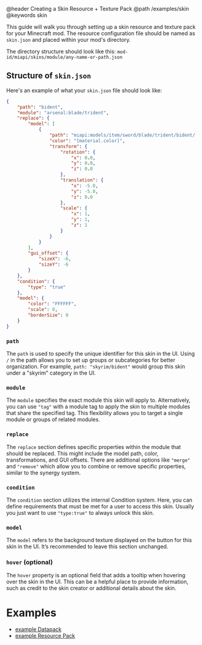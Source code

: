 @header Creating a Skin Resource + Texture Pack
@path /examples/skin
@keywords skin

This guide will walk you through setting up a skin resource and texture pack for your Minecraft mod. The resource configuration file should be named as `skin.json` and placed within your mod's directory.

The directory structure should look like this:
```mod-id/miapi/skins/module/any-name-or-path.json```


## Structure of `skin.json`

Here's an example of what your `skin.json` file should look like:

```json
{
    "path": "bident",
    "module": "arsenal:blade/trident",
    "replace": {
        "model": [
            {
                "path": "miapi:models/item/sword/blade/trident/bident/[material.texture].json",
                "color": "[material.color]",
                "transform": {
                    "rotation": {
                        "x": 0.0,
                        "y": 0.0,
                        "z": 0.0
                    },
                    "translation": {
                        "x": -5.0,
                        "y": -5.0,
                        "z": 0.0
                    },
                    "scale": {
                        "x": 1,
                        "y": 1,
                        "z": 1
                    }
                }
            }
        ],
        "gui_offset": {
            "sizeX": -6,
            "sizeY": -6
        }
    },
    "condition": {
        "type": "true"
    },
    "model": {
        "color": "FFFFFF",
        "scale": 0,
        "borderSize": 0
    }
}
```
### `path`

The `path` is used to specify the unique identifier for this skin in the UI. Using `/` in the path allows you to set up groups or subcategories for better organization. For example, `path: "skyrim/bident"` would group this skin under a "skyrim" category in the UI.
### `module`

The `module` specifies the exact module this skin will apply to. Alternatively, you can use `"tag"` with a module tag to apply the skin to multiple modules that share the specified tag. This flexibility allows you to target a single module or groups of related modules.
### `replace`

The `replace` section defines specific properties within the module that should be replaced. This might include the model path, color, transformations, and GUI offsets. There are additional options like `"merge"` and `"remove"` which allow you to combine or remove specific properties, similar to the synergy system.
### `condition`

The `condition` section utilizes the internal Condition system. Here, you can define requirements that must be met for a user to access this skin. Usually you just want to use `"type:true"` to always unlock this skin.

### `model`

The `model` refers to the background texture displayed on the button for this skin in the UI. It’s recommended to leave this section unchanged.
### `hover` (optional)

The `hover` property is an optional field that adds a tooltip when hovering over the skin in the UI. This can be a helpful place to provide information, such as credit to the skin creator or additional details about the skin.


# Examples
- [example Datapack](https://github.com/Truly-Modular/Modular-Item-API/blob/release/1.21-mojmaps/common/src/main/java/smartin/miapi/wiki/examples/skin/example_skin_datapack.zip)
- [example Resource Pack](https://github.com/Truly-Modular/Modular-Item-API/blob/release/1.21-mojmaps/common/src/main/java/smartin/miapi/wiki/examples/skin/example_skin_resourcepack.zip)